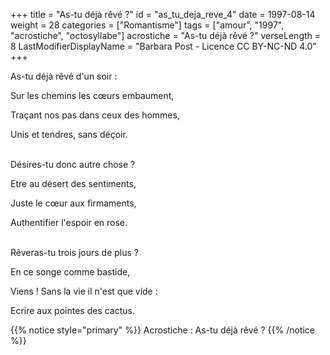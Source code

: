 +++
title = "As-tu déjà rêvé ?"
id = "as_tu_deja_reve_4"
date = 1997-08-14
weight = 28
categories = ["Romantisme"]
tags = ["amour", "1997", "acrostiche", "octosyllabe"]
acrostiche = "As-tu déjà rêvé ?"
verseLength = 8
LastModifierDisplayName = "Barbara Post - Licence CC BY-NC-ND 4.0"
+++

As-tu déjà rêvé d'un soir :

Sur les chemins les cœurs embaument,

Traçant nos pas dans ceux des hommes,

Unis et tendres, sans déçoir.

 \
Désires-tu donc autre chose ?

Etre au désert des sentiments,

Juste le cœur aux firmaments,

Authentifier l'espoir en rose.

 \
Rêveras-tu trois jours de plus ?

En ce songe comme bastide,

Viens ! Sans la vie il n'est que vide :

Ecrire aux pointes des cactus.

{{% notice style="primary" %}}
Acrostiche : As-tu déjà rêvé ?
{{% /notice %}}
